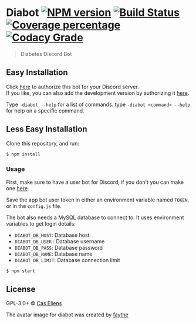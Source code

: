 # Diabot [![NPM version][npm-image]][npm-url] [![Build Status][travis-image]][travis-url] [![Coverage percentage][coveralls-image]][coveralls-url] [![Codacy Grade][codacy-image]][codacy-url]

> Diabetes Discord Bot

## Easy Installation

Click [here](https://duco.rocks/diabot-add) to authorize this bot for your Discord server.  
If you like, you can also add the development version by authorizing it [here](https://duco.rocks/diabot-test-add).

Type `-diabot --help` for a list of commands.
type `-diabot <command> --help` for help on a specific command.

## Less Easy Installation

Clone this repository, and run:
```sh
$ npm install
```

### Usage

First, make sure to have a user bot for Discord, if you don't you can make one [here](https://discordapp.com/developers/applications/me).

Save the app bot user token in either an environment variable named `TOKEN`, or in the `config.js` file.

The bot also needs a MySQL database to connect to. It uses environment variables to get login details:

* `DIABOT_DB_HOST`: Database host
* `DIABOT_DB_USER` : Database username
* `DIABOT_DB_PASS`: Database password
* `DIABOT_DB_NAME`: Database name
* `DIABOT_DB_LIMIT`: Database connection limit

```javascript
$ npm start
```
## License

GPL-3.0+ © [Cas Eliens](https://github.com/cascer1)

The avatar image for diabot was created by [faythe](https://www.instagram.com/taintedwheat/)


[travis-image]: https://img.shields.io/travis/cascer1/diabot.svg
[travis-url]: https://travis-ci.org/cascer1/diabot
[daviddm-image]: https://david-dm.org/cascer1/diabot.svg?theme=shields.io
[daviddm-url]: https://david-dm.org/cascer1/diabot
[coveralls-image]: https://img.shields.io/coveralls/cascer1/diabot.svg
[coveralls-url]: https://coveralls.io/github/cascer1/diabot
[codacy-image]: https://api.codacy.com/project/badge/Grade/7eb5dded36de46638d4b306f96ddc5d4
[codacy-url]: https://www.codacy.com/app/cascer1/diabot?utm_source=github.com&amp;utm_medium=referral&amp;utm_content=cascer1/diabot&amp;utm_campaign=Badge_Grade
[npm-image]: https://img.shields.io/npm/v/diabot.svg
[npm-url]: https://www.npmjs.com/package/diabot
